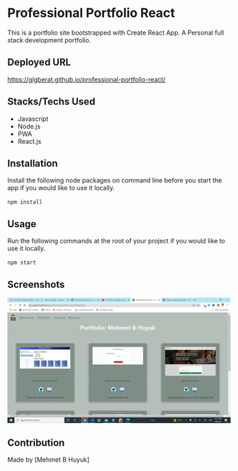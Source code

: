 # Professional Portfolio React

 This is a portfolio site bootstrapped with Create React App. A Personal full stack development portfolio.

## Deployed URL

https://glgberat.github.io/professional-portfolio-react/

 ## Stacks/Techs Used
* Javascript
* Node.js
* PWA
* React.js


## Installation

Install the following node packages on command line before you start the app if you would like to use it locally.
  

`npm install`
  
## Usage   
  
Run the following commands at the root of your project if you would like to use it locally.

`npm start`


## Screenshots
![professional-portfolio-react](./src/assets/screenshot1.png)




## Contribution
Made by [Mehmet B Huyuk]